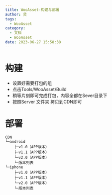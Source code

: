 ```yaml
---
title: WooAsset-构建与部署
author: 灵
tags:
  - WooAsset
category:
  - 文档
  - WooAsset
date: 2023-06-27 15:58:38
---
```

# 构建
* 设置好需要打包的组
* 点击Tools/WooAsset/Build
* 稍等片刻即可完成打包，内容全都在Sever目录下
* 按照Server 文件夹 拷贝到CDN即可

# 部署
```
CDN
└─android
    ├─v1.0（APP版本）
    ├─v1.1（APP版本）
    └─v2.0（APP版本）
    └─版本列表
└─iphone
    ├─v1.0（APP版本）
    ├─v1.1（APP版本）
    └─v2.0（APP版本）
    └─版本列表
```

